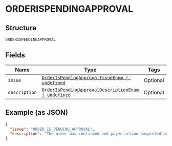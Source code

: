 
# ORDERISPENDINGAPPROVAL

## Structure

`ORDERISPENDINGAPPROVAL`

## Fields

| Name | Type | Tags | Description |
|  --- | --- | --- | --- |
| `issue` | [`OrderIsPendingApprovalIssueEnum \| undefined`](../../doc/models/order-is-pending-approval-issue-enum.md) | Optional | - |
| `description` | [`OrderIsPendingApprovalDescriptionEnum \| undefined`](../../doc/models/order-is-pending-approval-description-enum.md) | Optional | - |

## Example (as JSON)

```json
{
  "issue": "ORDER_IS_PENDING_APPROVAL",
  "description": "The order was confirmed and payer action completed but order approval processing from PayPal is pending. No action is needed from Payee or Payer. Please wait until order status changes to 'APPROVED'."
}
```

